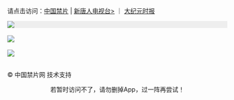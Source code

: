 <div id="home"></div>

请点击访问：<span><a href="https://jw513.website/" target="_self">中国禁片</a></span> | <span><a href="https://x513.fun/">新唐人电视台></a></span> ｜ <span><a href="https://j513.shop/">大纪元时报</a></span>

<div style="width:100%;background-color:#eee;"><a href="https://jw513.website/" target="_self"><img src="https://github.com/JohnChen201502/jinpian/blob/master/nav-zgjp.png?raw=true"/></a></div>

</br>
<div style="width:100%;"><a href="https://x513.fun/"><img src="https://github.com/JohnChen201502/jinpian/blob/master/nav-xtr.png?raw=true"/></a></div>
</br>

<div style="width:100%;"><a href="https://j513.shop/"><img src="https://github.com/JohnChen201502/jinpian/blob/master/nav-djy.png?raw=true"/></a></div>

</br>

© 中国禁片网 技术支持

<p align="center">若暂时访问不了，请勿删掉App，过一阵再尝试！</p>
